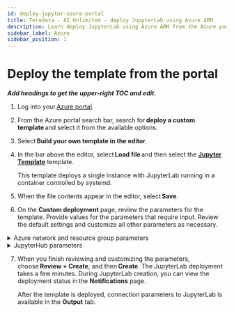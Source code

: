 ```yaml
---
id: deploy-jupyter-azure-portal
title: Teradata - AI Unlimited - deploy JupyterLab using Azure ARM
description: Learn deploy JupyterLab using Azure ARM from the Azure portal.
sidebar_label: Azure
sidebar_position: 1
---
```


# Deploy the template from the portal

***Add headings to get the upper-right TOC and edit.***

1. Log into your [Azure portal](https://portal.azure.com). 

2. From the Azure portal search bar, search for **deploy a custom template** and select it from the available options. 

3. Select **Build your own template in the editor**. 

4. In the bar above the editor, select **Load file** and then select the **[Jupyter Template](https://github.com/Teradata/ai-unlimited/blob/develop/deployments/azure/jupyter.json)** template.

    This template deploys a single instance with JupyterLab running in a container controlled by systemd. 

5. When the file contents appear in the editor, select **Save**. 

6. On the **Custom deployment** page, review the parameters for the template. Provide values for the parameters that require input. Review the default settings and customize all other parameters as necessary.  

<details>

<summary>Azure network and resource group parameters</summary>

| Parameter | Description | Required? | Default | Notes
|---------|-------------|-----------|-----------|-----------|
| Subscription | The Azure subscription you want to use for deploying AI Unlimited. | Required | - | Teradata recommends using an account that is not a Free Trial. |
| Region | The region where you want to deploy AI Unlimited. | Required | - | Select the Azure region closest to your work location and the data resources to use with AI Unlimited. |
| Resource Group Name | The name of the container that groups together related AI Unlimited resources. | Required | ai-unlimited-workspace | - |
| OS Version  | The versions of the operating systems that are available in the current subscription. | Optional  with default | Ubuntu-2004 | - |
| Instance Type | The instance type that you want to use for AI Unlimited. | Optional | STANDARD_D2_V3 | Teradata recommends using the default instance type to save costs. The default instance type is the standard Dv3 series with 2 vCPUs and 8.0 GiB of memory.|
| Network | The name of the network to which you want to deploy the AI Unlimited instance. | Optional | - | - | 
| Subnet | The subnetwork to which you want to deploy the AI Unlimited instance. | Required | - | The subnet must reside in the selected availability zone. |
| Security Group | The virtual firewall that controls inbound and outbound traffic to the instance. | Optional | - | Security Group is implemented as a set of rules that specify which protocols, ports, and IP addresses or CIDR blocks are allowed to access the instance. Define at least one of Access CIDR, or Security Group to allow inbound traffic unless you create custom security group ingress rules. |
| Access CIDR | The CIDR IP address range that is permitted to access the instance. | Optional | - | Teradata recommends setting this value to a trusted IP range. Define at least one of Access CIDR, or Security Group to allow inbound traffic unless you create custom security group ingress rules. |
| Source App Sec Groups (ASG) | The source application security groups that have permission to connect to the AI Unlimited instance. ASGs let you organize your virtual machines (VMs) based on their specific network security policies. These security policies determine what traffic is or is not permissible on your virtual machine. | Optional | - | Select an application security group in the same region as the network interface. |
| Destination App Sec Groups | The destination application security Groups that have permission to connect to the AI Unlimited instance. | Optional | - | Select an application security group in the same region as the network interface.  |
| Role Definition ID | The ID of the role to use with AI Unlimited. | Required | - | Use Azure CLI command- Get-AzRoleDefinition command to get your Role Definition ID. |
| Allow Public SSH | Specifies whether you can use secure shell (SSH) keys to connect to VMs in Azure. | Optional | - |  - |
| Public Key | The public SSH Key that you can use to connect to a VM over SSH. | Optional | - | This value must start with “ssh-rsa”.  |
| Use Persistent Volume | Specifies whether you want to use persistent volume to store data. | Optional with default | None | Supported options are: new persistent volume, an existing one, or none, depending on your use case. |
| Persistent Volume Size | The size of the persistent volume that you can attach to the instance, in GB. | Optional | 8 | Supports values between 8  and 1000. |
| Existing Persistent Volume | The ID of the existing persistent volume that you can attach to the instance. | Required if UsePersistentVolume is set to Existing. | - | The persistent volume must be in the same availability zone as the AI Unlimited instance. |

</details>


<details>

<summary>JupyterHub parameters</summary>

| Parameter | Description | Required? | Default | Notes
|---------|-------------|-----------|-----------|-----------|
| JupyterHttpPort | The port to access the JupyterLab service UI | Required with default | 8888 | - |
| JupyterVersion | The version of JupyterLab you want to deploy. | Required with default | latest | The value is a container version tag, for example, latest. |
| JupyterToken | The token or password used to access JupyterLab from the UI | Required |- | The token must begin with a letter and contain only alphanumeric characters. The allowed pattern is ^[a-zA-Z][a-zA-Z0-9-]*. |

</details>

7. When you finish reviewing and customizing the parameters, choose **Review + Create**, and then **Create**. The JupyterLab deployment takes a few minutes. During JupyterLab creation, you can view the deployment status in the **Notifications** page. 

    After the template is deployed, connection parameters to JupyterLab is available in the **Output** tab. 


